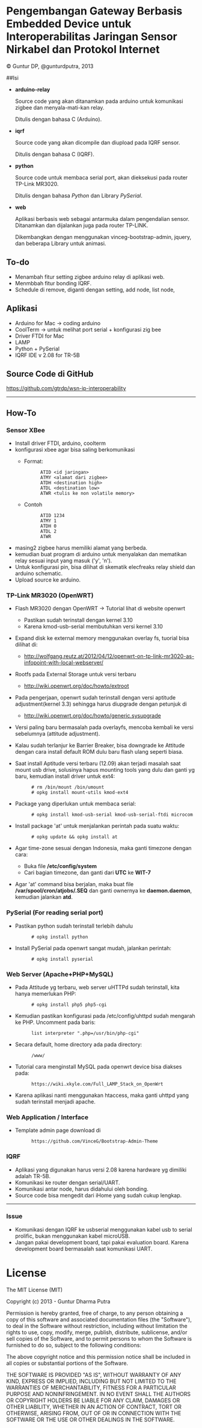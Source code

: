 # Pengembangan Gateway Berbasis Embedded Device untuk Interoperabilitas Jaringan Sensor Nirkabel dan Protokol Internet
© Guntur DP, @gunturdputra, 2013

##Isi
* **arduino-relay**

  Source code yang akan ditanamkan pada arduino untuk komunikasi zigbee dan menyala-mati-kan relay.
 
  Ditulis dengan bahasa C (Arduino).

* **iqrf**

  Source code yang akan dicompile dan diupload pada IQRF sensor.
  
  Ditulis dengan bahasa C (IQRF).
* **python**

  Source code untuk membaca serial port, akan dieksekusi pada router TP-Link MR3020.
  
  Ditulis dengan bahasa *Python* dan Library *PySerial*.

* **web**

  Aplikasi berbasis web sebagai antarmuka dalam pengendalian sensor. Ditanamkan dan dijalankan juga pada router TP-LINK.
  
  Dikembangkan dengan menggunakan vinceg-bootstrap-admin, jquery, dan beberapa Library untuk animasi.

## To-do
* Menambah fitur setting zigbee arduino relay di aplikasi web.
* Menmbbah fitur bonding IQRF.
* Schedule di remove, diganti dengan setting, add node, list node, 


## Aplikasi
* Arduino for Mac -> coding arduino
* CoolTerm -> untuk melihat port serial + konfigurasi zig bee
* Driver FTDI for Mac
* LAMP
* Python + PySerial
* IQRF IDE v 2.08 for TR-5B

## Source Code di GitHub

https://github.com/gtrdp/wsn-ip-interoperability

---
## How-To
### Sensor XBee
* Install driver FTDI, arduino, coolterm
* konfigurasi xbee agar bisa saling berkomunikasi
	* Format:
	
				ATID <id jaringan>
				ATMY <alamat dari zigbee>
				ATDH <destination high>
				ATDL <destination low>
				ATWR <tulis ke non volatile memory>
	* Contoh
	
				ATID 1234
				ATMY 1
				ATDH 0
				ATDL 2
				ATWR

* masing2 zigbee harus memiliki alamat yang berbeda.
* kemudian buat program di arduino untuk menyalakan dan mematikan relay sesuai input yang masuk ('y', 'n').
* Untuk konfigurasi pin, bisa dilihat di skematik elecfreaks relay shield dan arduino schematic.
* Upload source ke arduino.

### TP-Link MR3020 (OpenWRT)
* Flash MR3020 dengan OpenWRT -> Tutorial lihat di website openwrt
	* Pastikan sudah terinstall dengan kernel 3.10
	* Karena kmod-usb-serial membutuhkan versi kernel 3.10
* Expand disk ke external memory menggunakan overlay fs, tuorial bisa dilihat di: 
	* http://wolfgang.reutz.at/2012/04/12/openwrt-on-tp-link-mr3020-as-infopoint-with-local-webserver/
* Rootfs pada External Storage untuk versi terbaru
	* http://wiki.openwrt.org/doc/howto/extroot
* Pada pengerjaan, openwrt sudah terinstall dengan versi aptitude adjustment(kernel 3.3) sehingga harus diupgrade dengan petunjuk di
	* http://wiki.openwrt.org/doc/howto/generic.sysupgrade
* Versi paling baru bermasalah pada overlayfs, mencoba kembali ke versi sebelumnya (attitude adjustment).
* Kalau sudah terlanjur ke Barrier Breaker, bisa downgrade ke Attitude dengan cara install default ROM dulu baru flash ulang seperti biasa.
* Saat install Aptitude versi terbaru (12.09) akan terjadi masalah saat mount usb drive, solusinya hapus mounting tools yang dulu dan ganti yg baru, kemudian install driver untuk ext4:
			
			# rm /bin/mount /bin/umount
			# opkg install mount-utils kmod-ext4
* Package yang diperlukan untuk membaca serial:
			
			# opkg install kmod-usb-serial kmod-usb-serial-ftdi microcom

* Install package 'at' untuk menjalankan perintah pada suatu waktu:
		
			# opkg update && opkg install at
			
* Agar time-zone sesuai dengan Indonesia, maka ganti timezone dengan cara:
	* Buka file **/etc/config/system**
	* Cari bagian timezone, dan ganti dari **UTC** ke **WIT-7**
* Agar 'at' command bisa berjalan, maka buat file **/var/spool/cron/atjobs/.SEQ** dan ganti ownernya ke **daemon.daemon**, kemudian jalankan **atd**.


### PySerial (For reading serial port)
* Pastikan python sudah terinstall terlebih dahulu

			# opkg install python
			
* Install PySerial pada openwrt sangat mudah, jalankan perintah:

			# opkg install pyserial

### Web Server (Apache+PHP+MySQL)
* Pada Attitude yg terbaru, web server uHTTPd sudah terinstall, kita hanya memerlukan PHP:

			# opkg install php5 php5-cgi
			
* Kemudian pastikan konfigurasi pada /etc/config/uhttpd sudah mengarah ke PHP. Uncomment pada baris:

			list interpreter ".php=/usr/bin/php-cgi"
* Secara default, home directory ada pada directory:

			/www/
			
* Tutorial cara menginstall MySQL pada openwrt device bisa diakses pada:

			https://wiki.xkyle.com/Full_LAMP_Stack_on_OpenWrt
			
* Karena aplikasi nanti menggunakan htaccess, maka ganti uhttpd yang sudah terinstall menjadi apache.

### Web Application / Interface
* Template admin page download di

			https://github.com/VinceG/Bootstrap-Admin-Theme

### IQRF
* Aplikasi yang digunakan harus versi 2.08 karena hardware yg dimiliki adalah TR-5B.
* Komunikasi ke router dengan serial/UART.
* Komunikasi antar node, harus didahului oleh bonding.
* Source code bisa mengedit dari iHome yang sudah cukup lengkap.

---

### Issue
* Komunikasi dengan IQRF ke usbserial menggunakan kabel usb to serial prolific, bukan menggunakan kabel microUSB.
* Jangan pakai development board, tapi pakai evaluation board. Karena development board bermasalah saat komunikasi UART.

# License
The MIT License (MIT)

Copyright (c) 2013 - Guntur Dharma Putra

Permission is hereby granted, free of charge, to any person obtaining a copy
of this software and associated documentation files (the "Software"), to deal
in the Software without restriction, including without limitation the rights
to use, copy, modify, merge, publish, distribute, sublicense, and/or sell
copies of the Software, and to permit persons to whom the Software is
furnished to do so, subject to the following conditions:

The above copyright notice and this permission notice shall be included in
all copies or substantial portions of the Software.

THE SOFTWARE IS PROVIDED "AS IS", WITHOUT WARRANTY OF ANY KIND, EXPRESS OR
IMPLIED, INCLUDING BUT NOT LIMITED TO THE WARRANTIES OF MERCHANTABILITY,
FITNESS FOR A PARTICULAR PURPOSE AND NONINFRINGEMENT. IN NO EVENT SHALL THE
AUTHORS OR COPYRIGHT HOLDERS BE LIABLE FOR ANY CLAIM, DAMAGES OR OTHER
LIABILITY, WHETHER IN AN ACTION OF CONTRACT, TORT OR OTHERWISE, ARISING FROM,
OUT OF OR IN CONNECTION WITH THE SOFTWARE OR THE USE OR OTHER DEALINGS IN
THE SOFTWARE.
